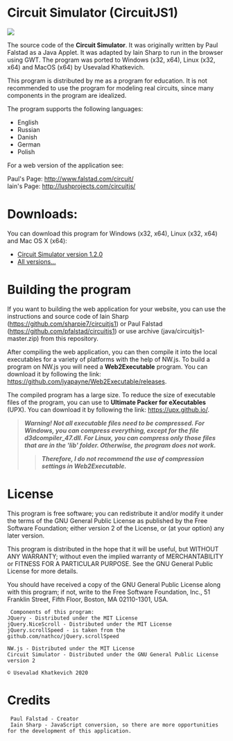 # Circuit Simulator (CircuitJS1)

![](https://sevalikesto.tk/slides/1-2-0.png)

The source code of the **Circuit Simulator**. It was originally written by Paul Falstad as a Java Applet. It was adapted by Iain Sharp to run in the browser using GWT. The program was ported to Windows (x32, x64), Linux (x32, x64) and MacOS (x64) by Usevalad Khatkevich.

This program is distributed by me as a program for education. It is not recommended to use the program for modeling real circuits, since many components in the program are idealized.

The program supports the following languages:
- English
- Russian
- Danish
- German
- Polish

For a web version of the application see:

Paul's Page: http://www.falstad.com/circuit/  
Iain's Page: http://lushprojects.com/circuitjs/

# Downloads:

You can download this program for Windows (x32, x64), Linux (x32, x64) and Mac OS X (x64):
- [Circuit Simulator version 1.2.0](https://github.com/SEVA77/circuitjs1/releases/tag/1.2.0)
- [All versions...](https://github.com/SEVA77/circuitjs1/releases)

# Building the program

If you want to building the web application for your website, you can use the instructions and source code of Iain Sharp (https://github.com/sharpie7/circuitjs1) or Paul Falstad (https://github.com/pfalstad/circuitjs1) or use archive (java/circuitjs1-master.zip) from this repository. 

After compiling the web application, you can then compile it into the local executables for a variety of platforms with the help of NW.js. To build a program on NW.js you will need a **Web2Executable** program. You can download it by following the link: https://github.com/jyapayne/Web2Executable/releases.

The compiled program has a large size. To reduce the size of executable files of the program, you can use to **Ultimate Packer for eXecutables** (UPX). You can download it by following the link: https://upx.github.io/.

> ***Warning! Not all executable files need to be compressed. For Windows, you can compress everything, except for the file d3dcompiler_47.dll. For Linux, you can compress only those files that are in the 'lib' folder. Otherwise, the program does not work.***
>
> > ***Therefore, I do not recommend the use of compression settings in Web2Executable.***


# License

This program is free software; you can redistribute it and/or modify it under the terms of the GNU General Public License as published by the Free Software Foundation; either version 2 of the License, or (at your option) any later version.

This program is distributed in the hope that it will be useful, but WITHOUT ANY WARRANTY; without even the implied warranty of MERCHANTABILITY or FITNESS FOR A PARTICULAR PURPOSE. See the GNU General Public License for more details.

You should have received a copy of the GNU General Public License along with this program; if not, write to the Free Software Foundation, Inc., 51 Franklin Street, Fifth Floor, Boston, MA 02110-1301, USA.

     Components of this program:
    JQuery - Distributed under the MIT License
    jQuery.NiceScroll - Distributed under the MIT License
    jQuery.scrollSpeed - is taken from the github.com/nathco/jQuery.scrollSpeed
    
    NW.js - Distributed under the MIT License
    Circuit Simulator - Distributed under the GNU General Public License version 2
    
    © Usevalad Khatkevich 2020

# Credits
	 Paul Falstad - Creator
	 Iain Sharp - JavaScript conversion, so there are more opportunities for the development of this application.
